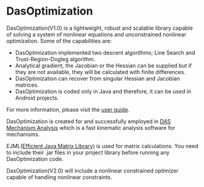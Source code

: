 # DasOptimization

DasOptimization(V1.0) is a lightweight, robust and scalable library capable of solving a system of nonlinear equations and unconstrained nonlinear optimization. Some of the capabilities are:

- DasOptimization implemented two descent algorithms; Line Search and Trust-Region-Dogleg algorithm.
- Analytical gradient, the Jacobian or the Hessian can be supplied but if they are not available, they will be calculated with finite differences. 
- DasOptimization can recover from singular Hessian and Jacobian matrices.
- DasOptimization is coded only in Java and therefore, it can be used in Android projects.

For more information, please visit the [user guide](http://compliantanalysis.com/dasOptimization).

DasOptimization is created for and successfully employed in [DAS Mechanism Analysis](http://compliantanalysis.com) which is a fast kinematic analysis software for mechanisms.

EJML([Efficient Java Matrix Library](http://ejml.org/wiki/index.php?title=Main_Page)) is used for matrix calculations. You need to include their .jar files in your project library before running any DasOptimization code. 

DasOptimization(V2.0) will include a nonlinear constrained optimizer capable of handling nonlinear constraints. 
